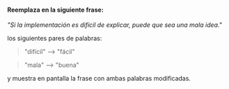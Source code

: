 #### Reemplaza en la siguiente frase:

*"Si la implementación es difícil de explicar, puede que sea una mala idea."*

los siguientes pares de palabras:

> "difícil" --> "fácil"

> "mala" --> "buena"

y muestra en pantalla la frase con ambas palabras modificadas.